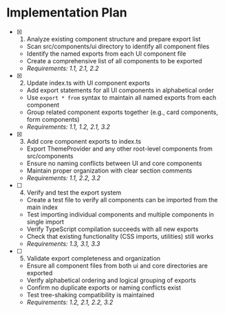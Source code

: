 # Implementation Plan

- [x] 1. Analyze existing component structure and prepare export list
  - Scan src/components/ui directory to identify all component files
  - Identify the named exports from each UI component file
  - Create a comprehensive list of all components to be exported
  - _Requirements: 1.1, 2.1, 2.2_

- [x] 2. Update index.ts with UI component exports
  - Add export statements for all UI components in alphabetical order
  - Use `export * from` syntax to maintain all named exports from each component
  - Group related component exports together (e.g., card components, form components)
  - _Requirements: 1.1, 1.2, 2.1, 3.2_

- [x] 3. Add core component exports to index.ts
  - Export ThemeProvider and any other root-level components from src/components
  - Ensure no naming conflicts between UI and core components
  - Maintain proper organization with clear section comments
  - _Requirements: 1.1, 2.2, 3.2_

- [ ] 4. Verify and test the export system
  - Create a test file to verify all components can be imported from the main index
  - Test importing individual components and multiple components in single import
  - Verify TypeScript compilation succeeds with all new exports
  - Check that existing functionality (CSS imports, utilities) still works
  - _Requirements: 1.3, 3.1, 3.3_

- [ ] 5. Validate export completeness and organization
  - Ensure all component files from both ui and core directories are exported
  - Verify alphabetical ordering and logical grouping of exports
  - Confirm no duplicate exports or naming conflicts exist
  - Test tree-shaking compatibility is maintained
  - _Requirements: 1.2, 2.1, 2.2, 3.2_